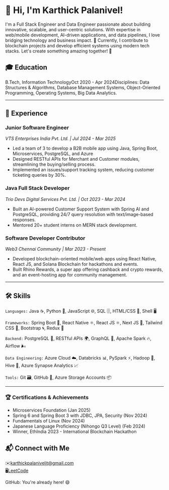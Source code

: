 # 👋 Hi, I'm Karthick Palanivel!

I'm a Full Stack Engineer and Data Engineer passionate about building innovative, scalable, and user-centric solutions. With expertise in web/mobile development, AI-driven applications, and data pipelines, I love bridging technology and business impact. 🚀 Currently, I contribute to blockchain projects and develop efficient systems using modern tech stacks. Let's create something amazing together! 🤝

## 🎓 Education

B.Tech, Information TechnologyOct 2020 - Apr 2024Disciplines: Data Structures & Algorithms, Database Management Systems, Object-Oriented Programming, Operating Systems, Big Data Analytics.

---

## 💼 Experience
### Junior Software Engineer
<i>VTS Enterprises India Pvt. Ltd. | Jul 2024 - Mar 2025</i>

- Led a team of 3 to develop a B2B mobile app using Java, Spring Boot, Microservices, PostgreSQL, and Azure
- Designed RESTful APIs for Merchant and Customer modules, streamlining the buying/selling process.  
- Implemented an issues/support tracking system, reducing customer ticketing queries by 30%.

### Java Full Stack Developer
<i>Trio Devs Digital Services Pvt. Ltd. | Oct 2023 - Mar 2024 </i>

- Built an AI-powered Customer Support System with Spring AI and PostgreSQL, providing 24/7 query resolution with text/image-based responses.  
- Mentored 20+ student interns on MERN stack development.

### Software Developer Contributor
<i>Web3 Chennai Community | Mar 2023 - Present</i>  

- Developed blockchain-oriented mobile/web apps using React Native, React JS, and Solana Blockchain for hackathons and events.  
- Built Rhino Rewards, a super app offering cashback and crypto rewards, and an event-hosting app for community management.

---

## 🛠️ Skills

```Languages:``` Java ☕, Python 🐍, JavaScript 🌐, SQL 🗄️, HTML/CSS 🎨, Shell 🖥️  

```Frameworks:``` Spring Boot 🌱, React Native ⚛️, React JS ⚛️, Next JS 🚀, Tailwind CSS 🎨, Bootstrap 🌀, Redux 🔄  

```Backend:``` PostgreSQL 🐘, RESTful APIs 🌍, GraphQL 🚀, Apache Spark 🔥, Airflow 🌬️  

```Data Engineering:``` Azure Cloud ☁️, Databricks 📊, PySpark ⚡, Hadoop 🐘, Hive 🐝, Azure Synapse Analytics 📈  

```Tools:``` Git 🗃️, GitHub 🐙, Azure Storage Accounts 📦

--- 

### 🏆 Certifications & Achievements

- Microservices Foundation (Jan 2025)  
- Spring 6 and Spring Boot 3 with JDBC, JPA, Security (Nov 2024)  
- Fundamentals of Linux (Nov 2024)  
- Japanese Language Proficiency (Nihongo Q3 Level) (Feb 2024)  
- Winner, EthIndia 2023 - International Blockchain Hackathon


## 📬 Connect with Me

✉️<a target="_blank" href="mailto:karthickpalanivelit@gmail.com">karthickpalanivelit@gmail.com</a>  
🖥️<a target="_blank" href="https://leetcode.com/u/karthickpalanivel">LeetCode</a>  

GitHub: You're already here! 😄


